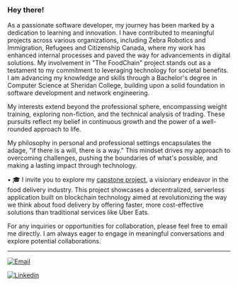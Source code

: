 ### Hey there!

As a passionate software developer, my journey has been marked by a dedication to learning and innovation. I have contributed to meaningful projects across various organizations, including Zebra Robotics and Immigration, Refugees and Citizenship Canada, where my work has enhanced internal processes and paved the way for advancements in digital solutions. My involvement in "The FoodChain" project stands out as a testament to my commitment to leveraging technology for societal benefits. I am advancing my knowledge and skills through a Bachelor's degree in Computer Science at Sheridan College, building upon a solid foundation in software development and network engineering.

My interests extend beyond the professional sphere, encompassing weight training, exploring non-fiction, and the technical analysis of trading. These pursuits reflect my belief in continuous growth and the power of a well-rounded approach to life.

My philosophy in personal and professional settings encapsulates the adage, "if there is a will, there is a way." This mindset drives my approach to overcoming challenges, pushing the boundaries of what's possible, and making a lasting impact through technology.

• 🎓 I invite you to explore my [capstone project](https://youtu.be/TtMiWaCP0eE), a visionary endeavor in the food delivery industry. This project showcases a decentralized, serverless application built on blockchain technology aimed at revolutionizing the way we think about food delivery by offering faster, more cost-effective solutions than traditional services like Uber Eats.

For any inquiries or opportunities for collaboration, please feel free to email me directly. I am always eager to engage in meaningful conversations and explore potential collaborations.

---

[![Email](https://img.shields.io/badge/Email-marcinzkoziel%40gmail.com-blue?style=for-the-badge&logo=microsoftoutlook&logoColor=white)](mailto:marcinzkoziel@gmail.com)

[![Linkedin](https://img.shields.io/badge/LinkedIn-0077B5?style=for-the-badge&logo=linkedin&logoColor=white)](https://www.linkedin.com/in/marcin-koziel/)
